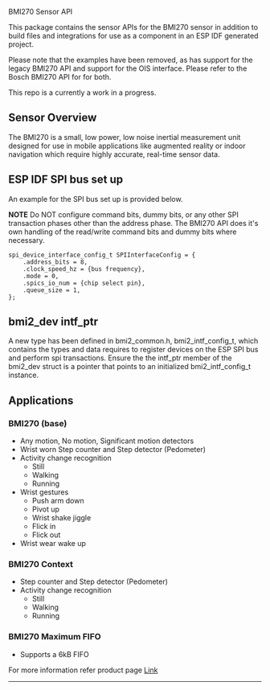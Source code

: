 BMI270 Sensor API

This package contains the sensor APIs for the BMI270 sensor in addition to build files and integrations for use as a component in an ESP IDF generated project.

Please note that the examples have been removed, as has support for the legacy BMI270 API and support for the OIS interface. Please refer to the Bosch BMI270 API for for both.

This repo is a currently a work in a progress.

## Sensor Overview
The BMI270 is a small, low power, low noise inertial measurement unit designed for use in mobile applications like augmented reality or indoor navigation which require highly accurate, real-time sensor data.

## ESP IDF SPI bus set up
An example for the SPI bus set up is provided below.

**NOTE**
Do NOT configure command bits, dummy bits, or any other SPI transaction phases
other than the address phase. The BMI270 API does it's own handling of the read/write
command bits and dummy bits where necessary.

```
spi_device_interface_config_t SPIInterfaceConfig = {
    .address_bits = 8,
    .clock_speed_hz = {bus frequency},
    .mode = 0,
    .spics_io_num = {chip select pin},
    .queue_size = 1,
};
```
## bmi2_dev intf_ptr

A new type has been defined in bmi2_common.h, bmi2_intf_config_t, which contains the types
and data requires to register devices on the ESP SPI bus and perform spi transactions.
Ensure the the intf_ptr member of the bmi2_dev struct is a pointer that points to an initialized bmi2_intf_config_t instance.

## Applications

### BMI270 (base)

- Any motion, No motion, Significant motion detectors
- Wrist worn Step counter and Step detector (Pedometer)
- Activity change recognition
  - Still
  - Walking
  - Running
- Wrist gestures
  - Push arm down
  - Pivot up
  - Wrist shake jiggle
  - Flick in
  - Flick out
- Wrist wear wake up

### BMI270 Context

- Step counter and Step detector (Pedometer)
- Activity change recognition
  - Still
  - Walking
  - Running

### BMI270 Maximum FIFO

- Supports a 6kB FIFO

For more information refer product page [Link](https://www.bosch-sensortec.com/products/motion-sensors/imus/bmi270.html) 

---